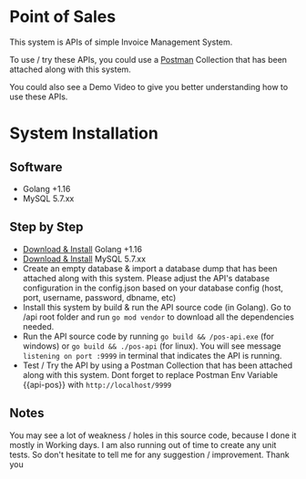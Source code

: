 
# Point of Sales 

This system is APIs of simple Invoice Management System.

To use / try these APIs, you could use a [Postman](https://www.postman.com/downloads/) Collection that has been attached along with this system.

You could also see a Demo Video to give you better understanding how to use these APIs.

# System Installation

## Software
- Golang +1.16
- MySQL 5.7.xx

## Step by Step
- [Download & Install](https://go.dev/doc/install) Golang +1.16 
- [Download & Install](https://dev.mysql.com/downloads/windows/installer/5.7.html) MySQL 5.7.xx
- Create an empty database & import a database dump that has been attached along with this system. Please adjust the API's database configuration in the config.json based on your database config (host, port, username, password, dbname, etc)
- Install this system by build & run the API source code (in Golang). Go to /api root folder and run `go mod vendor` to download all the dependencies needed. 
- Run the API source code by running `go build && /pos-api.exe` (for windows) or `go build && ./pos-api` (for linux). You will see message `listening on port :9999` in terminal that indicates the API is running.
- Test / Try the API by using a Postman Collection that has been attached along with this system. Dont forget to replace Postman Env Variable {{api-pos}} with `http://localhost/9999`

## Notes
You may see a lot of weakness / holes in this source code, because I done it mostly in Working days. I am also running out of time to create any unit tests. So don't hesitate to tell me for any suggestion / improvement. Thank you